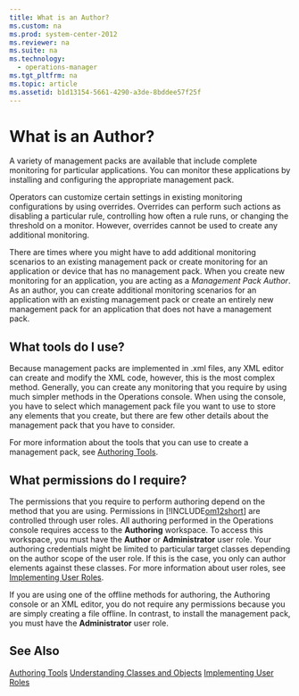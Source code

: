 ```yaml
---
title: What is an Author?
ms.custom: na
ms.prod: system-center-2012
ms.reviewer: na
ms.suite: na
ms.technology: 
  - operations-manager
ms.tgt_pltfrm: na
ms.topic: article
ms.assetid: b1d13154-5661-4290-a3de-8bddee57f25f
---
```

# What is an Author?
A variety of management packs are available that include complete monitoring for particular applications. You can monitor these applications by installing and configuring the appropriate management pack.

Operators can customize certain settings in existing monitoring configurations by using overrides. Overrides can perform such actions as disabling a particular rule, controlling how often a rule runs, or changing the threshold on a monitor. However, overrides cannot be used to create any additional monitoring.

There are times where you might have to add additional monitoring scenarios to an existing management pack or create monitoring for an application or device that has no management pack. When you create new monitoring for an application, you are acting as a *Management Pack Author*. As an author, you can create additional monitoring scenarios for an application with an existing management pack or create an entirely new management pack for an application that does not have a management pack.

## What tools do I use?
Because management packs are implemented in .xml files, any XML editor can create and modify the XML code, however, this is the most complex method. Generally, you can create any monitoring that you require by using much simpler methods in the Operations console. When using the console, you have to select which management pack file you want to use to store any elements that you create, but there are few other details about the management pack that you have to consider.

For more information about the tools that you can use to create a management pack, see [Authoring Tools](../Topic/Authoring-Tools.md).

## What permissions do I require?
The permissions that you require to perform authoring depend on the method that you are using. Permissions in [!INCLUDE[om12short](../Token/om12short_md.md)] are controlled through user roles. All authoring performed in the Operations console requires access to the **Authoring** workspace. To access this workspace, you must have the **Author** or **Administrator** user role. Your authoring credentials might be limited to particular target classes depending on the author scope of the user role. If this is the case, you only can author elements against these classes. For more information about user roles, see [Implementing User Roles](http://go.microsoft.com/fwlink/?LinkID=232869).

If you are using one of the offline methods for authoring, the Authoring console or an XML editor, you do not require any permissions because you are simply creating a file offline. In contrast, to install the management pack, you must have the **Administrator** user role.

## See Also
[Authoring Tools](../Topic/Authoring-Tools.md)
[Understanding Classes and Objects](../Topic/Understanding-Classes-and-Objects.md)
[Implementing User Roles](http://go.microsoft.com/fwlink/?LinkID=232869)

